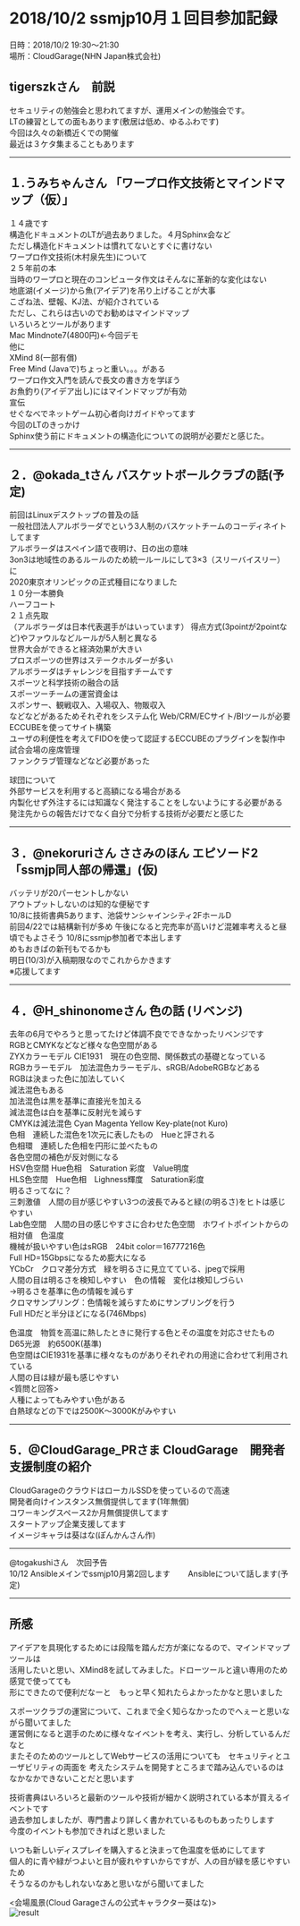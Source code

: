 # 2018/10/2 ssmjp10月１回目参加記録
  
日時：2018/10/2 19:30～21:30  
場所：CloudGarage(NHN Japan株式会社)  
  
## tigerszkさん　前説    
セキュリティの勉強会と思われてますが、運用メインの勉強会です。  
LTの練習としての面もあります(敷居は低め、ゆるふわです)  
今回は久々の新橋近くでの開催  
最近は３ケタ集まることもあります  

---    
## １.うみちゃんさん 	「ワープロ作文技術とマインドマップ（仮）」  
１４歳です  
構造化ドキュメントのLTが過去ありました。４月Sphinx会など  
ただし構造化ドキュメントは慣れてないとすぐに書けない  
ワープロ作文技術(木村泉先生)について   
２５年前の本  
当時のワープロと現在のコンピュータ作文はそんなに革新的な変化はない  
地底湖(イメージ)から魚(アイデア)を吊り上げることが大事  
こざね法、壁報、KJ法、が紹介されている  
ただし、これらは古いのでお勧めはマインドマップ  
いろいろとツールがあります  
Mac Mindnote7(4800円)←今回デモ  
他に  
XMind 8(一部有償)  
Free Mind (Javaで)ちょっと重い。。。がある  
ワープロ作文入門を読んで長文の書き方を学ぼう  
お魚釣り(アイデア出し)にはマインドマップが有効  
宣伝  
せぐなべでネットゲーム初心者向けガイドやってます  
今回のLTのきっかけ  
Sphinx使う前にドキュメントの構造化についての説明が必要だと感じた。  

---  
## ２．@okada_tさん 	バスケットボールクラブの話(予定)  
前回はLinuxデスクトップの普及の話  
一般社団法人アルボラーダでという3人制のバスケットチームのコーディネイトしてます  
アルボラーダはスペイン語で夜明け、日の出の意味  
3on3は地域性のあるルールのため統一ルールにして3×3（スリーバイスリー）に  
2020東京オリンピックの正式種目になりました  
１０分一本勝負  
ハーフコート  
２１点先取  
（アルボラーダは日本代表選手がはいっています）
得点方式(3pointが2pointなど)やファウルなどルールが5人制と異なる  
世界大会ができると経済効果が大きい  
プロスポーツの世界はステークホルダーが多い  
アルボラーダはチャレンジを目指すチームです  
スポーツと科学技術の融合の話  
スポーツーチームの運営資金は  
スポンサー、観戦収入、入場収入、物販収入  
などなどがあるためそれぞれをシステム化
Web/CRM/ECサイト/BIツールが必要
ECCUBEを使ってサイト構築  
ユーザの利便性を考えてFIDOを使って認証するECCUBEのプラグインを製作中  
試合会場の座席管理  
ファンクラブ管理などなど必要があった  

球団について  
外部サービスを利用すると高額になる場合がある  
内製化せず外注するには知識なく発注することをしないようにする必要がある  
発注先からの報告だけでなく自分で分析する技術が必要だと感じた
    
---  
## ３．@nekoruriさん	ささみのほん エピソード2「ssmjp同人部の帰還」(仮)  
バッテリが20パーセントしかない  
アウトプットしないのは知的な便秘です  
10/8に技術書典5あります、池袋サンシャインシティ2FホールD  
前回4/22では結構新刊が多め
午後になると完売率が高いけど混雑率考えると昼頃でもよさそう
10/8にssmjp参加者で本出します  
めもおきばの新刊もでるかも  
明日(10/3)が入稿期限なのでこれからかきます  
※応援してます  

---  
## ４．@H_shinonomeさん 	色の話 (リベンジ)  
去年の6月でやろうと思ってたけど体調不良でできなかったリベンジです  
RGBとCMYKなどなど様々な色空間がある  
ZYXカラーモデル CIE1931　現在の色空間、関係数式の基礎となっている  
RGBカラーモデル　加法混色カラーモデル、sRGB/AdobeRGBなどある  
RGBは決まった色に加法していく  
減法混色もある  
加法混色は黒を基準に直接光を加える  
減法混色は白を基準に反射光を減らす  
CMYKは減法混色 Cyan Magenta Yellow Key-plate(not Kuro)  
色相　連続した混色を1次元に表したもの　Hueと評される  
色相環　連続した色相を円形に並べたもの  
各色空間の補色が反対側になる  
HSV色空間 Hue色相　Saturation 彩度　Value明度  
HLS色空間　Hue色相　Lighness輝度　Saturation彩度  
明るさってなに？  
三刺激値　人間の目が感じやすい3つの波長でみると緑(の明るさ)をヒトは感じやすい  
Lab色空間　人間の目の感じやすさに合わせた色空間　ホワイトポイントからの相対値　色温度  
機械が扱いやすい色はsRGB　24bit color＝16777216色  
Full HD=15Gbpsになるため膨大になる  
YCbCr　クロマ差分方式　緑を明るさに見立てている、jpegで採用  
人間の目は明るさを検知しやすい　色の情報　変化は検知しづらい  
→明るさを基準に色の情報を減らす  
クロマサンプリング：色情報を減らすためにサンプリングを行う  
Full HDだと半分ほどになる(746Mbps)  
  
色温度　物質を高温に熱したときに発行する色とその温度を対応させたもの  
D65光源　約6500K(基準)  
色空間はCIE1931を基準に様々なものがありそれぞれの用途に合わせて利用されている  
人間の目は緑が最も感じやすい  
<質問と回答>  
人種によってもみやすい色がある  
白熱球などの下では2500K～3000Kがみやすい
  
---
  
## 5．@CloudGarage_PRさま 	CloudGarage　開発者支援制度の紹介  
CloudGarageのクラウドはローカルSSDを使っているので高速  
開発者向けインスタンス無償提供してます(1年無償)  
コワーキングスペース2か月無償提供してます  
スタートアップ企業支援してます  
イメージキャラは葵はな(ぽんかんさん作)  

---  
@togakushiさん　次回予告  
10/12 Ansibleメインでssmjp10月第2回します　　
Ansibleについて話します(予定)  

---  
## 所感
アイデアを具現化するためには段階を踏んだ方が楽になるので、マインドマップツールは  
活用したいと思い、XMind8を試してみました。ドローツールと違い専用のため感覚で使ってても  
形にできたので便利だなーと　もっと早く知れたらよかったかなと思いました  
  
スポーツクラブの運営について、これまで全く知らなかったのでへぇーと思いながら聞いてました  
運営側になると選手のために様々なイベントを考え、実行し、分析しているんだなと  
またそのためのツールとしてWebサービスの活用についても　セキュリティとユーザビリティの両面を
考えたシステムを開発すところまで踏み込んでいるのはなかなかできないことだと思います  
  
技術書典はいろいろと最新のツールや技術が細かく説明されている本が買えるイベントです  
過去参加しましたが、専門書より詳しく書かれているものもあったりします  
今度のイベントも参加できればと思いました  
  
いつも新しいディスプレイを購入すると決まって色温度を低めにしてます  
個人的に青や緑がつよいと目が疲れやすいからですが、人の目が緑を感じやすいため  
そうなるのかもしれないなあと思いながら聞いてました  

<会場風景(Cloud Garageさんの公式キャラクター葵はな)>  
![result](https://github.com/chrono-net/media/blob/20181002/20181002.jpg)
